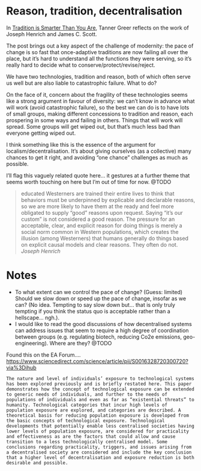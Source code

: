 # Reason, tradition, decentralisation
In [ Tradition is Smarter Than You Are](https://scholars-stage.blogspot.com/2018/08/tradition-is-smarter-than-you-are.html), Tanner Greer reflects on the work of Joseph Henrich and James C. Scott.

The post brings out a key aspect of the challenge of modernity: the pace of change is so fast that once-adaptive traditions are now failing all over the place, but it’s hard to understand all the functions they were serving, so it’s really hard to decide what to conserve/protect/revise/reject.

We have two technologies, tradition and reason, both of which often serve us well but are also liable to catastrophic failure. What to do?

On the face of it, concern about the fragility of these technologies seems like a strong argument in favour of diversity: we can’t know in advance what will work (avoid catastrophic failure), so the best we can do is to have lots of small groups, making different concessions to tradition and reason, each prospering in some ways and failing in others. Things that will work will spread. Some groups will get wiped out, but that’s much less bad than everyone getting wiped out. 

I think something like this is the essence of the argument for localism/decentralisation. It’s about giving ourselves (as a collective) many chances to get it right, and avoiding “one chance” challenges as much as possible.

I’ll flag this vaguely related quote here… it gestures at a further theme that seems worth touching on here but I’m out of time for now. @TODO 

> educated Westerners are trained their entire lives to think that behaviors must be underpinned by explicable and declarable reasons, so we are more likely to have them at the ready and feel more obligated to supply “good” reasons upon request. Saying “it’s our custom” is not considered a good reason. The pressure for an acceptable, clear, and explicit reason for doing things is merely a social norm common in Western populations, which creates the illusion (among Westerners) that humans generally do things based on explicit causal models and clear reasons. They often do not.
> <cite>Joseph Henrich</cite>

# Notes
- To what extent can we control the pace of change? (Guess: limited) Should we slow down or speed up the pace of change, insofar as we can? (No idea. Tempting to say slow down but... that is only truly tempting if you think the status quo is acceptable rather than a hellscape… ngh.).
- I would like to read the good discussions of how decentralised systems can address issues that seem to require a high degree of coordination between groups (e.g. regulating biotech, reducing Co2e emissions, geo-engineering). Where are they? @TODO  

Found this on the EA Forum….
https://www.sciencedirect.com/science/article/pii/S0016328720300720?via%3Dihub

```
The nature and level of individuals’ exposure to technological systems has been explored previously and is briefly restated here. This paper demonstrates how the concept of technological exposure can be extended to generic needs of individuals, and further to the needs of populations of individuals and even as far as “existential threats” to humanity. Technological categories that incur high levels of population exposure are explored, and categories are described. A theoretical basis for reducing population exposure is developed from the basic concepts of technological exposure. Technological developments that potentially enable less centralised societies having lower levels of population exposure, are considered for practicality and effectiveness as are the factors that could allow and cause transition to a less technologically centralised model. Some conclusions regarding practicality, triggers, and issues arising from a decentralised society are considered and include the key conclusion that a higher level of decentralisation and exposure reduction is both desirable and possible.
```


<!-- #web/fragments -->

<!-- {BearID:reason-tradition-decentralisation.md} -->
